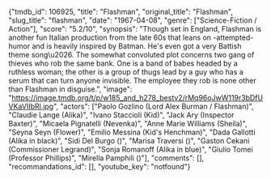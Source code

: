 {"tmdb_id": 106925, "title": "Flashman", "original_title": "Flashman", "slug_title": "flashman", "date": "1967-04-08", "genre": ["Science-Fiction / Action"], "score": "5.2/10", "synopsis": "Though set in England, Flashman is another fun Italian production from the late 60s that leans on -attempted- humor and is heavily inspired by Batman. He's even got a very Battish theme song\u2026. The somewhat convoluted plot concerns two gang of thieves who rob the same bank. One is a band of babes headed by a ruthless woman; the other is a group of thugs lead by a guy who has a serum that can turn anyone invisible. The employee they rob is none other than Flashman in disguise.", "image": "https://image.tmdb.org/t/p/w185_and_h278_bestv2/rMq96oJwW119r3bDfUVKaVIIbRl.jpg", "actors": ["Paolo Gozlino (Lord Alex Burman / Flashman)", "Claudie Lange (Alika)", "Ivano Staccioli (Kid)", "Jack Ary (Inspector Baxter)", "Micaela Pignatelli (Nevenka)", "Anne Marie Williams (Sheila)", "Seyna Seyn (Flower)", "Emilio Messina (Kid's Henchman)", "Dada Gallotti (Alika in black)", "Sidi Del Burgo ()", "Marisa Traversi ()", "Gaston Cekani (Commissioner Legrand)", "Sonja Romanoff (Alika in blue)", "Giulio Tomei (Professor Phillips)", "Mirella Pamphili ()"], "comments": [], "recommandations_id": [], "youtube_key": "notfound"}